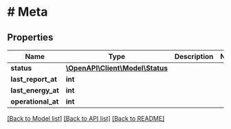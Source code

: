 # # Meta

## Properties

Name | Type | Description | Notes
------------ | ------------- | ------------- | -------------
**status** | [**\OpenAPI\Client\Model\Status**](Status.md) |  |
**last_report_at** | **int** |  |
**last_energy_at** | **int** |  |
**operational_at** | **int** |  |

[[Back to Model list]](../../README.md#models) [[Back to API list]](../../README.md#endpoints) [[Back to README]](../../README.md)
